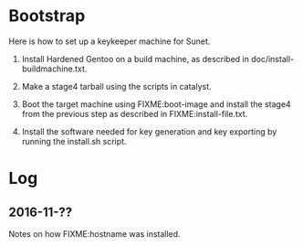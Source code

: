 # Bootstrap

Here is how to set up a keykeeper machine for Sunet.

1. Install Hardened Gentoo on a build machine, as described in
   doc/install-buildmachine.txt.

1. Make a stage4 tarball using the scripts in catalyst.

1. Boot the target machine using FIXME:boot-image and install the
   stage4 from the previous step as described in
   FIXME:install-file.txt.

1. Install the software needed for key generation and key exporting by
   running the install.sh script.

# Log

## 2016-11-??

Notes on how FIXME:hostname was installed.
